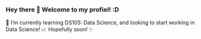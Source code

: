 ### Hey there 👋 Welcome to my profiel! :D 

🌱 I’m currently learning DS105: Data Science, and looking to start working in Data Science! 📈 Hopefully soon! :sparkles: 
